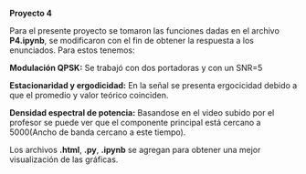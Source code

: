 ****Proyecto 4****

Para el presente proyecto se tomaron las funciones dadas en el archivo **P4.ipynb**, se modificaron con el fin de obtener la respuesta a los enunciados. Para estos tenemos:

**Modulación QPSK:** Se trabajó con dos portadoras y con un SNR=5

**Estacionaridad y ergodicidad:** En la señal se presenta ergocicidad debido a que el promedio y valor teórico coinciden.

**Densidad espectral de potencia:** Basandose en el video subido por el profesor se puede ver que el componente principal está cercano a 5000(Ancho de banda cercano a este tiempo).

Los archivos **.html**, **.py**, **.ipynb** se agregan para obtener una mejor visualización de las gráficas.
